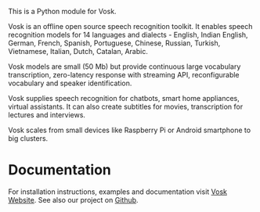 This is a Python module for Vosk.

Vosk is an offline open source speech recognition toolkit. It enables
speech recognition models for 14 languages and dialects - English, Indian
English, German, French, Spanish, Portuguese, Chinese, Russian, Turkish,
Vietnamese, Italian, Dutch, Catalan, Arabic.

Vosk models are small (50 Mb) but provide continuous large vocabulary
transcription, zero-latency response with streaming API, reconfigurable
vocabulary and speaker identification.

Vosk supplies speech recognition for chatbots, smart home appliances,
virtual assistants. It can also create subtitles for movies,
transcription for lectures and interviews.

Vosk scales from small devices like Raspberry Pi or Android smartphone to
big clusters.

# Documentation

For installation instructions, examples and documentation visit [Vosk
Website](https://alphacephei.com/vosk). See also our project on
[Github](https://github.com/alphacep/vosk-api).
